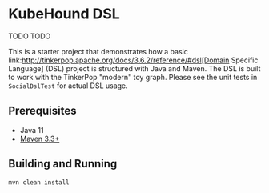 # KubeHound DSL

TODO TODO

This is a starter project that demonstrates how a basic
link:http://tinkerpop.apache.org/docs/3.6.2/reference/#dsl[Domain Specific Language] (DSL) project is
structured with Java and Maven. The DSL is built to work with the TinkerPop "modern" toy graph. Please see the unit
tests in `SocialDslTest` for actual DSL usage.

## Prerequisites

+ Java 11
+ [Maven 3.3+](https://maven.apache.org/)

## Building and Running

```bash
mvn clean install
```

